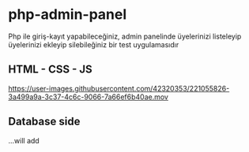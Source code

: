 # php-admin-panel
Php ile giriş-kayıt yapabileceğiniz, admin panelinde üyelerinizi listeleyip üyelerinizi ekleyip silebileğiniz bir test uygulamasıdır

## HTML - CSS - JS
https://user-images.githubusercontent.com/42320353/221055826-3a499a9a-3c37-4c6c-9066-7a66ef6b40ae.mov

## Database side
...will add
